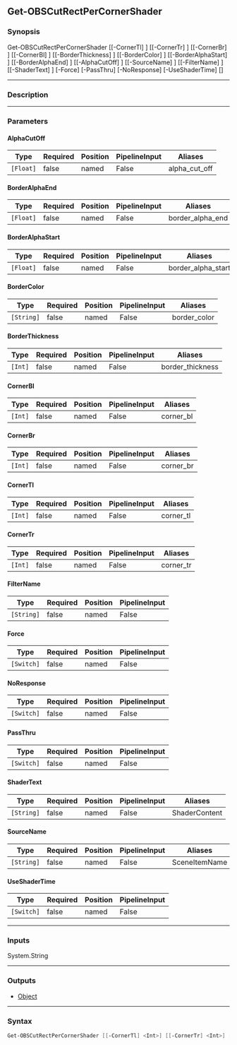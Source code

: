Get-OBSCutRectPerCornerShader
-----------------------------

### Synopsis
Get-OBSCutRectPerCornerShader [[-CornerTl] <int>] [[-CornerTr] <int>] [[-CornerBr] <int>] [[-CornerBl] <int>] [[-BorderThickness] <int>] [[-BorderColor] <string>] [[-BorderAlphaStart] <float>] [[-BorderAlphaEnd] <float>] [[-AlphaCutOff] <float>] [[-SourceName] <string>] [[-FilterName] <string>] [[-ShaderText] <string>] [-Force] [-PassThru] [-NoResponse] [-UseShaderTime] [<CommonParameters>]

---

### Description

---

### Parameters
#### **AlphaCutOff**

|Type     |Required|Position|PipelineInput|Aliases      |
|---------|--------|--------|-------------|-------------|
|`[Float]`|false   |named   |False        |alpha_cut_off|

#### **BorderAlphaEnd**

|Type     |Required|Position|PipelineInput|Aliases         |
|---------|--------|--------|-------------|----------------|
|`[Float]`|false   |named   |False        |border_alpha_end|

#### **BorderAlphaStart**

|Type     |Required|Position|PipelineInput|Aliases           |
|---------|--------|--------|-------------|------------------|
|`[Float]`|false   |named   |False        |border_alpha_start|

#### **BorderColor**

|Type      |Required|Position|PipelineInput|Aliases     |
|----------|--------|--------|-------------|------------|
|`[String]`|false   |named   |False        |border_color|

#### **BorderThickness**

|Type   |Required|Position|PipelineInput|Aliases         |
|-------|--------|--------|-------------|----------------|
|`[Int]`|false   |named   |False        |border_thickness|

#### **CornerBl**

|Type   |Required|Position|PipelineInput|Aliases  |
|-------|--------|--------|-------------|---------|
|`[Int]`|false   |named   |False        |corner_bl|

#### **CornerBr**

|Type   |Required|Position|PipelineInput|Aliases  |
|-------|--------|--------|-------------|---------|
|`[Int]`|false   |named   |False        |corner_br|

#### **CornerTl**

|Type   |Required|Position|PipelineInput|Aliases  |
|-------|--------|--------|-------------|---------|
|`[Int]`|false   |named   |False        |corner_tl|

#### **CornerTr**

|Type   |Required|Position|PipelineInput|Aliases  |
|-------|--------|--------|-------------|---------|
|`[Int]`|false   |named   |False        |corner_tr|

#### **FilterName**

|Type      |Required|Position|PipelineInput|
|----------|--------|--------|-------------|
|`[String]`|false   |named   |False        |

#### **Force**

|Type      |Required|Position|PipelineInput|
|----------|--------|--------|-------------|
|`[Switch]`|false   |named   |False        |

#### **NoResponse**

|Type      |Required|Position|PipelineInput|
|----------|--------|--------|-------------|
|`[Switch]`|false   |named   |False        |

#### **PassThru**

|Type      |Required|Position|PipelineInput|
|----------|--------|--------|-------------|
|`[Switch]`|false   |named   |False        |

#### **ShaderText**

|Type      |Required|Position|PipelineInput|Aliases      |
|----------|--------|--------|-------------|-------------|
|`[String]`|false   |named   |False        |ShaderContent|

#### **SourceName**

|Type      |Required|Position|PipelineInput|Aliases      |
|----------|--------|--------|-------------|-------------|
|`[String]`|false   |named   |False        |SceneItemName|

#### **UseShaderTime**

|Type      |Required|Position|PipelineInput|
|----------|--------|--------|-------------|
|`[Switch]`|false   |named   |False        |

---

### Inputs
System.String

---

### Outputs
* [Object](https://learn.microsoft.com/en-us/dotnet/api/System.Object)

---

### Syntax
```PowerShell
Get-OBSCutRectPerCornerShader [[-CornerTl] <Int>] [[-CornerTr] <Int>] [[-CornerBr] <Int>] [[-CornerBl] <Int>] [[-BorderThickness] <Int>] [[-BorderColor] <String>] [[-BorderAlphaStart] <Float>] [[-BorderAlphaEnd] <Float>] [[-AlphaCutOff] <Float>] [[-SourceName] <String>] [[-FilterName] <String>] [[-ShaderText] <String>] [-Force <Switch>] [-PassThru <Switch>] [-NoResponse <Switch>] [-UseShaderTime <Switch>] [<CommonParameters>]
```
